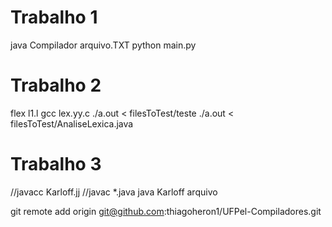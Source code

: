 # Trabalho 1
java Compilador arquivo.TXT
python main.py

# Trabalho 2
flex l1.l
gcc lex.yy.c
./a.out < filesToTest/teste
./a.out < filesToTest/AnaliseLexica.java


# Trabalho 3
//javacc Karloff.jj
//javac *.java
java Karloff arquivo

git remote add origin git@github.com:thiagoheron1/UFPel-Compiladores.git

